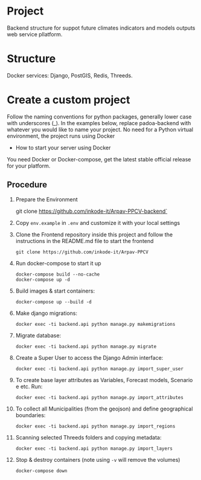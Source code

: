 # Project
Backend structure for suppot future climates indicators and models outputs web service pllatform.

# Structure

Docker services:
Django, PostGIS, Redis, Threeds.

# Create a custom project
Follow the naming conventions for python packages, generally lower case with underscores (_).
In the examples below, replace padoa-backend with whatever you would like to name your project.
No need for a Python virtual environment, the project runs using Docker 

- How to start your server using Docker

You need Docker or Docker-compose, get the latest stable official release for your platform.

## Procedure

1) Prepare the Environment


    git clone https://github.com/inkode-it/Arpav-PPCV-backend`


2) Copy `env.example` in `.env` and customize it with your local settings


3) Clone the Frontend repository inside this project and follow the instructions in the README.md file to start the frontend


    `git clone https://github.com/inkode-it/Arpav-PPCV`


4) Run docker-compose to start it up

    ```shell
    docker-compose build --no-cache
    docker-compose up -d
    ```    

5) Build images & start containers:

    `docker-compose up --build -d`


6) Make django migrations: 

    `docker exec -ti backend.api python manage.py makemigrations`


7) Migrate database:

    `docker exec -ti backend.api python manage.py migrate`


8) Create a Super User to access the Django Admin interface:

    `docker exec -ti backend.api python manage.py import_super_user`


9) To create base layer attributes as Variables, Forecast models, Scenario e etc. Run:

    `docker exec -ti backend.api python manage.py import_attributes`


10) To collect all Municipalities (from the geojson) and define geographical boundaries:

     `docker exec -ti backend.api python manage.py import_regions`


11) Scanning selected Threeds folders and copying metadata:

    `docker exec -ti backend.api python manage.py import_layers`


12) Stop & destroy containers (note using `-v` will remove the volumes)

    `docker-compose down`
